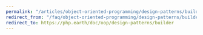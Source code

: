 ```yaml
---
permalink: "/articles/object-oriented-programming/design-patterns/builder/"
redirect_from: "/faq/object-oriented-programming/design-patterns/builder/"
redirect_to: https://php.earth/doc/oop/design-patterns/builder
---
```

